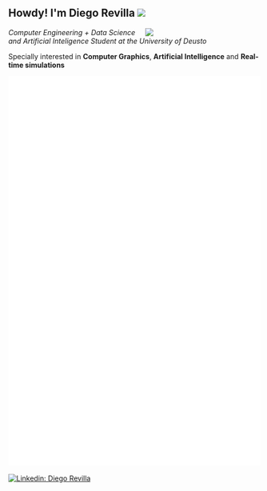 <h2> Howdy! I'm Diego Revilla <img src="https://upload.wikimedia.org/wikipedia/commons/c/ce/Petrial_cube.gif" width="50"></h2>
<img align='right' src="https://i.imgur.com/HUUHUzo.png" width="230">
<p><em>Computer Engineering + Data Science and Artificial Inteligence Student at the University of Deusto
</em></p>
<p>Specially interested in <b>Computer Graphics</b>, <b>Artificial Intelligence</b> and <b>Real-time simulations</b>
</em>


![Metrics](github-metrics.svg)

[![Linkedin: Diego Revilla](https://img.shields.io/badge/-Diego%20Revilla-blue?style=flat-square&logo=Linkedin&logoColor=white&link=https://www.linkedin.com/in/diegorr/)]([https://www.linkedin.com/in/jon-lara-trigo-965ab898/](https://www.linkedin.com/in/diegorr/))

